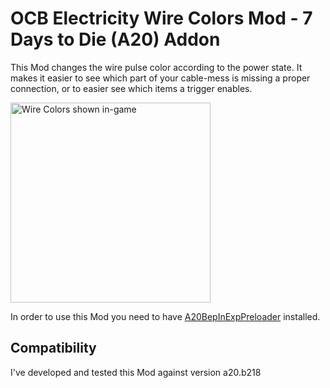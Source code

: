 # OCB Electricity Wire Colors Mod - 7 Days to Die (A20) Addon

This Mod changes the wire pulse color according to the power state.
It makes it easier to see which part of your cable-mess is missing
a proper connection, or to easier see which items a trigger enables.

<img src="Screens/game-wire-colors.jpg" alt="Wire Colors shown in-game" height="320"/>

In order to use this Mod you need to have [A20BepInExpPreloader][1] installed.

## Compatibility

I've developed and tested this Mod against version a20.b218

[1]: https://github.com/OCB7D2D/A20BepInExPreloader
